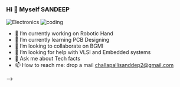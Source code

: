  ###                                                                           Hi 👋 Myself SANDEEP
 
 
 
 ![Electronics](https://user-images.githubusercontent.com/72753742/151213939-8ab5dc7c-d243-4bdf-844b-ae967cf36155.jpg) ![coding](https://user-images.githubusercontent.com/72753742/151214007-167fc4d2-350c-40e9-b28a-f7f0c8fab1cb.jpg)






- 🔭 I’m currently working on Robotic Hand
- 🌱 I’m currently learning PCB Designing 
- 👯 I’m looking to collaborate on BGMI
- 🤔 I’m looking for help with VLSI and Embedded systems
- 💬 Ask me about Tech facts
- 📫 How to reach me: drop a mail challapallisanddep2@gmail.com

-->
